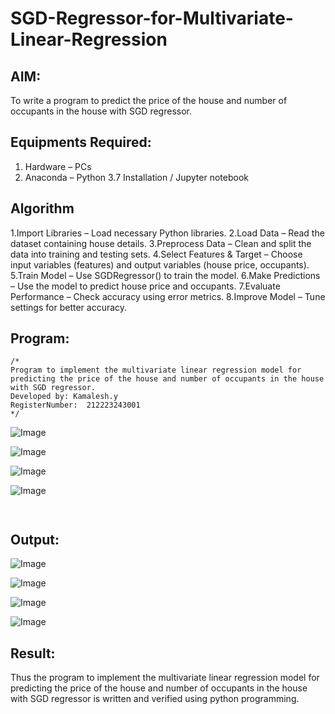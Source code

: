 # SGD-Regressor-for-Multivariate-Linear-Regression

## AIM:
To write a program to predict the price of the house and number of occupants in the house with SGD regressor.

## Equipments Required:
1. Hardware – PCs
2. Anaconda – Python 3.7 Installation / Jupyter notebook

## Algorithm

1.Import Libraries – Load necessary Python libraries.
2.Load Data – Read the dataset containing house details.
3.Preprocess Data – Clean and split the data into training and testing sets.
4.Select Features & Target – Choose input variables (features) and output variables (house price, occupants).
5.Train Model – Use SGDRegressor() to train the model.
6.Make Predictions – Use the model to predict house price and occupants.
7.Evaluate Performance – Check accuracy using error metrics.
8.Improve Model – Tune settings for better accuracy.

## Program:
```
/*
Program to implement the multivariate linear regression model for predicting the price of the house and number of occupants in the house with SGD regressor.
Developed by: Kamalesh.y
RegisterNumber:  212223243001
*/

```
![Image](https://github.com/user-attachments/assets/586450eb-4ba4-4a5f-ba1e-c48ffdb98ab1)

![Image](https://github.com/user-attachments/assets/e3bb9304-7f13-4cbd-be93-cd6b7fb6d894)

![Image](https://github.com/user-attachments/assets/249ba429-3c4c-4113-a5e2-e62ea37de06f)

![Image](https://github.com/user-attachments/assets/d43fc55b-bf9b-493f-89d1-17d37487ba89)
```


```

## Output:
![Image](https://github.com/user-attachments/assets/e6a85d91-6c1e-497d-b2fa-bfe3d7d2c562)

![Image](https://github.com/user-attachments/assets/32f0fc47-a847-4605-9116-6946f54d2f96)

![Image](https://github.com/user-attachments/assets/4dfa6a7a-ee49-414e-99ba-a9f4b3004107)

![Image](https://github.com/user-attachments/assets/dca0ee26-db97-4aea-a94c-b92b4c591d45)




## Result:
Thus the program to implement the multivariate linear regression model for predicting the price of the house and number of occupants in the house with SGD regressor is written and verified using python programming.
